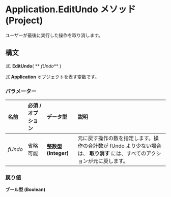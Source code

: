 
# Application.EditUndo メソッド (Project)

ユーザーが最後に実行した操作を取り消します。


## 構文

 _式_. **EditUndo**( ** _fUndo_** )

 _式_ **Application** オブジェクトを表す変数です。


### パラメーター



|**名前**|**必須 / オプション**|**データ型**|**説明**|
|:-----|:-----|:-----|:-----|
| _fUndo_|省略可能|**整数型 (Integer)**|元に戻す操作の数を指定します。操作の合計数が fUndo より少ない場合は、 **取り消す** には、すべてのアクションが元に戻します。|

### 戻り値

 **ブール型 (Boolean)**


